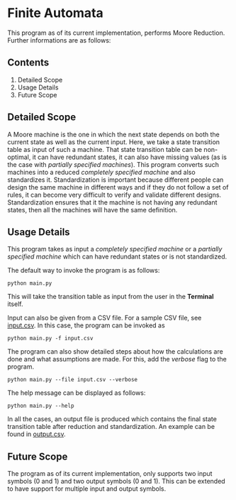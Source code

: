# Finite Automata

This program as of its current implementation, performs Moore Reduction. Further informations are as follows:

## Contents

1. Detailed Scope
2. Usage Details
3. Future Scope

## Detailed Scope

A Moore machine is the one in which the next state depends on both the current state as well as the current input. Here, we take a state transition table as input of such a machine. That state transition table can be non-optimal, it can have redundant states, it can also have missing values (as is the case with _partially specified machines_). This program converts such machines into a reduced _completely specified machine_ and also standardizes it. Standardization is important because different people can design the same machine in different ways and if they do not follow a set of rules, it can become very difficult to verify and validate different designs. Standardization ensures that it the machine is not having any redundant states, then all the machines will have the same definition.

## Usage Details

This program takes as input a _completely specified machine_ or a _partially specified machine_ which can have redundant states or is not standardized.

The default way to invoke the program is as follows:
```shell
python main.py
```
This will take the transition table as input from the user in the **Terminal** itself.

Input can also be given from a CSV file. For a sample CSV file, see [input.csv](./input.csv). In this case, the program can be invoked as
```shell
python main.py -f input.csv
```

The program can also show detailed steps about how the calculations are done and what assumptions are made. For this, add the *verbose* flag to the program.
```shell
python main.py --file input.csv --verbose
```

The help message can be displayed as follows:
```shell
python main.py --help
```

In all the cases, an output file is produced which contains the final state transition table after reduction and standardization. An example can be found in [output.csv](./output.csv).

## Future Scope

The program as of its current implementation, only supports two input symbols (0 and 1) and two output symbols (0 and 1). This can be extended to have support for multiple input and output symbols.
